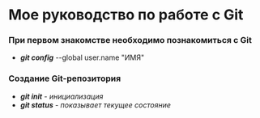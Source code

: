 # Мое руководство по работе с Git

### При первом знакомстве необходимо познакомиться с Git

* ***git config*** --global user.name "ИМЯ"

### Создание Git-репозитория

* ***git init*** - *инициализация*
* ***git status*** - *показывает текущее состояние*
